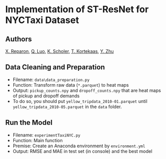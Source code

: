 # Implementation of ST-ResNet for NYCTaxi Dataset

## Authors

[X. Reparon](https://github.com/wooepeke), [Q. Luo](https://github.com/FelixxLuo), [K. Scholer](https://github.com/Kajscholer), [T. Kortekaas](https://github.com/Thijsjk), [Y. Zhu](https://github.com/Technic1005)

## Data Cleaning and Preparation
- Filename: `data\data_preparation.py`
- Function: Transform raw data (`*.parquet`) to heat maps
- Output: `pickup_counts.npy` and `dropoff_counts.npy` that are heat maps of pickup and dropoff demands
- To do so, you should put `yellow_tripdata_2010-01.parquet` until `yellow_tripdata_2010-05.parquet` in the `data` folder.

## Run the Model
- Filename: `experimentTaxiNYC.py`
- Function: Main function
- Premise: Create an Anaconda environment by `environment.yml`
- Output: RMSE and MAE in test set (in console) and the best model


